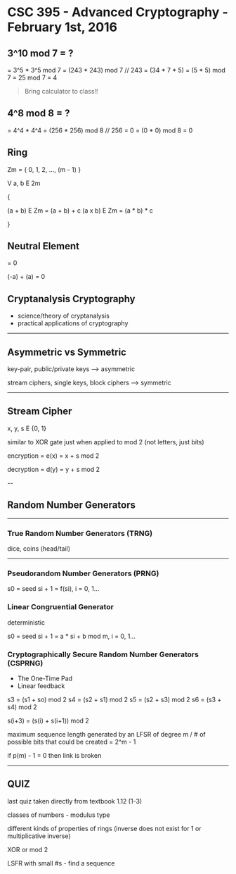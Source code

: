 # CSC 395 - Advanced Cryptography - February 1st, 2016

## 3^10 mod 7 = ?

= 3^5 * 3^5 mod 7
= (243 * 243) mod 7 // 243 = (34 * 7 * 5)
= (5 * 5) mod 7
= 25 mod 7
= 4

> Bring calculator to class!!

## 4^8 mod 8 = ?

= 4^4 * 4^4
= (256 * 256) mod 8 // 256 = 0
= (0 * 0) mod 8
= 0

## Ring

Zm = { 0, 1, 2, …, (m - 1) }

V a, b E 2m

{

(a + b) E Zm = (a + b) + c
(a x b) E Zm = (a * b) * c

}

## Neutral Element

= 0

(-a) + (a) = 0

## Cryptanalysis Cryptography

- science/theory of cryptanalysis
- practical applications of cryptography

---

## Asymmetric vs Symmetric

key-pair, public/private keys —> asymmetric

stream ciphers, single keys, block ciphers —> symmetric

---

## Stream Cipher

x, y, s E {0, 1}

similar to XOR gate just when applied to mod 2 (not letters, just bits)

encryption = e(x) = x + s mod 2

decryption = d(y) = y + s mod 2

--

## Random Number Generators

---

### True Random Number Generators (TRNG)

dice, coins (head/tail)

---

### Pseudorandom Number Generators (PRNG)

s0 = seed
si + 1 = f(si), i = 0, 1…

### Linear Congruential Generator

deterministic

s0 = seed
si + 1 = a * si + b mod m, i = 0, 1…

### Cryptographically Secure Random Number Generators (CSPRNG)

- The One-Time Pad
- Linear feedback

s3 = (s1 + so) mod 2
s4 = (s2 + s1) mod 2
s5 = (s2 + s3) mod 2
s6 = (s3 + s4) mod 2

s(i+3) = (s(i) + s(i+1)) mod 2

maximum sequence length generated by an LFSR of degree m / # of possible bits that could be created = 2^m - 1

if p(m) - 1 = 0 then link is broken

---

## QUIZ

last quiz taken directly from textbook 1.12 (1-3)

classes of numbers - modulus type

different kinds of properties of rings (inverse does not exist for 1 or multiplicative inverse)

XOR or mod 2

LSFR with small #s - find a sequence
